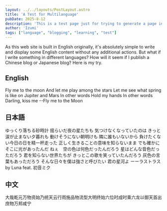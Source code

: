 ```yaml
---
layout: ../../layouts/PostLayout.astro
title: 'A Test for Multilanguage'
pubDate: 2025-8-12
description: 'This is a test page just for trying to generate a page in a few different languages'
author: 'Izumi'
tags: ["language", "blogging", "learning", "test"]
---
```

As this web site is built in English originally, it's absolutely simple to write and display some English content without any additional actions. But what if I write something in different languages? How will it seem if I publish a Chinese blog or Japanese blog? Here is my try.
## English
Fly me to the moon
And let me play among the stars
Let me see what spring is like on Jupiter and Mars
In other words
Hold my hands
In other words
Darling, kiss me
--Fly me to the Moon
## 日本語
ゆっくり落ちる砂時計
揺らいだ夜の星たちも
気つけなくなっていたのは
きっと涙が止まない夕暮れも
動けそうにない朝明けも
隣に誰もいないから
負けたくない今日の日を精一杯走った
正しく生きることの意味を知らないまま
でも確かにそこに光があったんだ
ねぇ　空の色は何色だったんだろう
星はどんな音色だっただろう
君を知らない世界たちが
きっとこの歌を笑っていたんだろう
灰色の言葉もあっただろう
そんな日々を僕は強さと呼びたい
君の星河よ
ーーラストラス　by Luna feat. 初音ミク
## 中文
大哉乾元万物资始乃统天云行雨施品物流型大明终始六位时成时乘六龙以御天首出庶物万邦咸宁